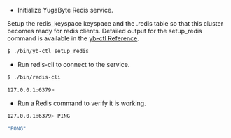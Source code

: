 - Initialize YugaByte Redis service.

Setup the redis_keyspace keyspace and the .redis table so that this cluster becomes ready for redis clients. Detailed output for the setup_redis command is available in the [yb-ctl Reference](/admin/yb-ctl/#setup-redis).

```{.sh .copy .separator-dollar}
$ ./bin/yb-ctl setup_redis
```

- Run redis-cli to connect to the service.

```{.sh .copy .separator-dollar}
$ ./bin/redis-cli
```
```sh
127.0.0.1:6379> 
```

- Run a Redis command to verify it is working.

```{.sh .copy .separator-gt}
127.0.0.1:6379> PING
```
```sh
"PONG"
```
